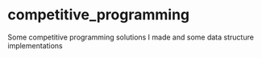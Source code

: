 # competitive_programming
Some competitive programming solutions I made and some data structure implementations 
